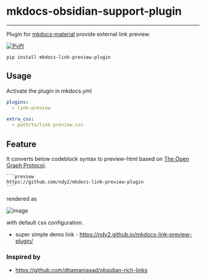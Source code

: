 # mkdocs-obsidian-support-plugin
---
Plugin for [mkdocs-material](https://squidfunk.github.io/mkdocs-material/) provide external link preview.

[![PyPI](https://img.shields.io/pypi/v/mkdocs-link-preview-plugin)](https://pypi.org/project/mkdocs-link-preview-plugin/)

```text
pip install mkdocs-link-preview-plugin
```

## Usage
Activate the plugin in mkdocs.yml 
```yaml
plugins:
  - link-preview
  
extra_css:
  - path/to/link-preview.css
```

## Feature
It converts below codeblock syntax to preview-html based on [The Open Graph Protocol](https://ogp.me/).

````
```preview
https://github.com/ndy2/mkdocs-link-preview-plugin
```
````

rendered as

![image](https://user-images.githubusercontent.com/67302707/221196960-38f85c9b-ef87-4eb1-b6c7-b93c1e3df4aa.png)

with default css configuration.

- super simple demo link - https://ndy2.github.io/mkdocs-link-preview-plugin/

### Inspired by
- https://github.com/dhamaniasad/obsidian-rich-links



